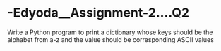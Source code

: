 # -Edyoda__Assignment-2....Q2
Write a Python program to print a dictionary whose keys should be the alphabet from a-z and the value should be corresponding ASCII values
